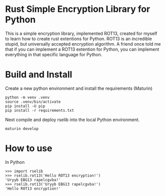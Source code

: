 # Rust Simple Encryption Library for Python

This is a simple encryption library, implemented ROT13, created for myself to learn how to create rust extentions for Python.
ROT13 is an incredible stupid, but universally accepted encryption algorithm.
A friend once told me that if you can implement a <insert language here> ROT13 extention for Python, you can implement everything in that specific language for Python.

# Build and Install

Create a new python environment and install the requirements (Maturin)

```
python -m venv .venv
source .venv/bin/activate
pip install -U pip
pip install -r requirements.txt
```

Next compile and deploy rselib into the local Python environment.

```
maturin develop
```

# How to use

In Python

```
>>> import rselib
>>> rselib.rot13('Hello ROT13 encryption!')
'Uryyb EBG13 rapelcgvba!'
>>> rselib.rot13('Uryyb EBG13 rapelcgvba!')
'Hello ROT13 encryption!'
```
